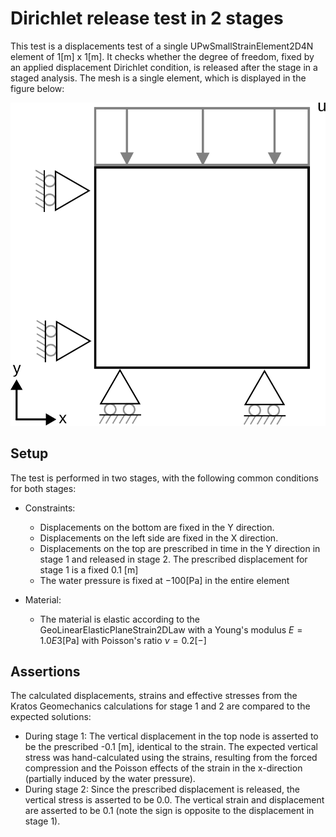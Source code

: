 # Dirichlet release test in 2 stages

This test is a displacements test of a single UPwSmallStrainElement2D4N element of 1[m] x 1[m].
It checks whether the degree of freedom, fixed by an applied displacement Dirichlet condition, is released after the stage in a staged analysis. The mesh is a single element, which is displayed in the figure below:

![MeshStructure](MeshStructure.svg)

## Setup

The test is performed in two stages, with the following common conditions for both stages:

- Constraints:
    - Displacements on the bottom are fixed in the Y direction.
    - Displacements on the left side are fixed in the X direction.
    - Displacements on the top are prescribed in time in the Y direction in stage 1 and released in stage 2. The prescribed displacement for stage 1 is a fixed 0.1 [m]
    - The water pressure is fixed at $-100 \mathrm{[Pa]}$ in the entire element

- Material:
    - The material is elastic according to the GeoLinearElasticPlaneStrain2DLaw with a Young's modulus $E = 1.0E3 \mathrm{[Pa]}$ with Poisson's ratio $\nu = 0.2 \mathrm{[-]}$

## Assertions

The calculated displacements, strains and effective stresses from the Kratos Geomechanics calculations for stage 1 and 2 are compared to the expected solutions:

- During stage 1: The vertical displacement in the top node is asserted to be the prescribed -0.1 [m], identical to the strain. The expected vertical stress was hand-calculated using the strains, resulting from the forced compression and the Poisson effects of the strain in the x-direction (partially induced by the water pressure). 
- During stage 2: Since the prescribed displacement is released, the vertical stress is asserted to be 0.0. The vertical strain and displacement are asserted to be 0.1 (note the sign is opposite to the displacement in stage 1).
